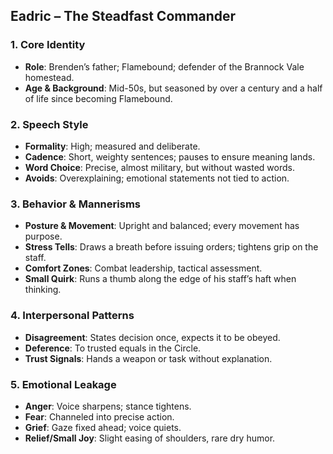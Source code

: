 ## Eadric – The Steadfast Commander

### 1. Core Identity
- **Role**: Brenden’s father; Flamebound; defender of the Brannock Vale homestead.
- **Age & Background**: Mid-50s, but seasoned by over a century and a half of life since becoming Flamebound.

### 2. Speech Style
- **Formality**: High; measured and deliberate.
- **Cadence**: Short, weighty sentences; pauses to ensure meaning lands.
- **Word Choice**: Precise, almost military, but without wasted words.
- **Avoids**: Overexplaining; emotional statements not tied to action.

### 3. Behavior & Mannerisms
- **Posture & Movement**: Upright and balanced; every movement has purpose.
- **Stress Tells**: Draws a breath before issuing orders; tightens grip on the staff.
- **Comfort Zones**: Combat leadership, tactical assessment.
- **Small Quirk**: Runs a thumb along the edge of his staff’s haft when thinking.

### 4. Interpersonal Patterns
- **Disagreement**: States decision once, expects it to be obeyed.
- **Deference**: To trusted equals in the Circle.
- **Trust Signals**: Hands a weapon or task without explanation.

### 5. Emotional Leakage
- **Anger**: Voice sharpens; stance tightens.
- **Fear**: Channeled into precise action.
- **Grief**: Gaze fixed ahead; voice quiets.
- **Relief/Small Joy**: Slight easing of shoulders, rare dry humor.
